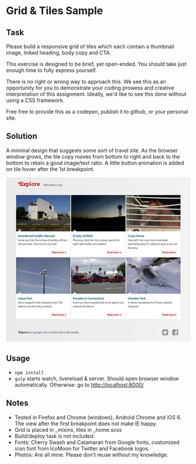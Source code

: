 # Grid & Tiles Sample

## Task

Please build a responsive grid of tiles which each contain a thumbnail image, linked heading, body copy and CTA.
 
This exercise is designed to be brief, yet open-ended. You should take just enough time to fully express yourself. 
 
There is no right or wrong way to approach this. We see this as an opportunity for you to demonstrate your coding prowess and creative interpretation of this assignment. Ideally, we'd like to see this done without using a CSS framework.
 
Free free to provide this as a codepen, publish it to github, or your personal site.


## Solution
A minimal design that suggests some sort of travel site. As the browser window grows, the tile copy moves from bottom to right and back to the bottom to retain a good image/text ratio. A little button animation is added on tile hover after the 1st breakpoint.

![Screenshot](screenshot.jpg)



## Usage

* `npm install`
* `gulp` starts watch, livereload & server.
  Should open browser window automatically. Otherwise: go to [http://localhost:8000/](http://localhost:8000/)


## Notes

* Tested in Firefox and Chrome (windows), Android Chrome and iOS 6. The view after the first breakpoint does not make IE happy.
* Grid is placed in _mixins, tiles in _home.scss
* Build/deploy task is not included.
* Fonts: Cherry Swash and Catamaran from Google fonts, customized icon font from IcoMoon for Twitter and Facebook logos.
* Photos: Are all mine. Please don't reuse without my knowledge.